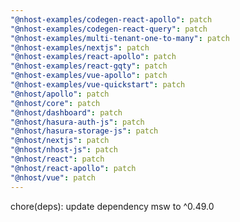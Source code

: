 ```yaml
---
"@nhost-examples/codegen-react-apollo": patch
"@nhost-examples/codegen-react-query": patch
"@nhost-examples/multi-tenant-one-to-many": patch
"@nhost-examples/nextjs": patch
"@nhost-examples/react-apollo": patch
"@nhost-examples/react-gqty": patch
"@nhost-examples/vue-apollo": patch
"@nhost-examples/vue-quickstart": patch
"@nhost/apollo": patch
"@nhost/core": patch
"@nhost/dashboard": patch
"@nhost/hasura-auth-js": patch
"@nhost/hasura-storage-js": patch
"@nhost/nextjs": patch
"@nhost/nhost-js": patch
"@nhost/react": patch
"@nhost/react-apollo": patch
"@nhost/vue": patch
---
```


chore(deps): update dependency msw to ^0.49.0
